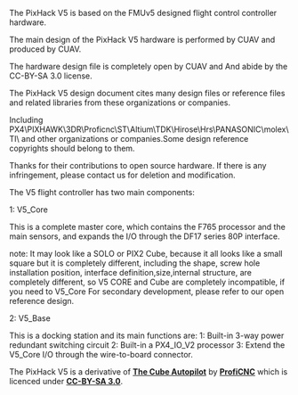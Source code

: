 The PixHack V5 is based on the FMUv5 designed flight control controller hardware.

The main design of the PixHack V5 hardware is performed by CUAV and produced by CUAV.

The hardware design file is completely open by CUAV and And abide by the CC-BY-SA 3.0 license.

The PixHack V5 design document cites many design files or reference files and related libraries from these organizations or companies.

Including PX4\PIXHAWK\3DR\Proficnc\ST\Altium\TDK\Hirose\Hrs\PANASONIC\molex\TI\  and other organizations or companies.Some design reference copyrights should belong to them.

Thanks for their contributions to open source hardware. If there is any infringement, please contact us for deletion and modification.

The V5 flight controller has two main components:

1: V5_Core

This is a complete master core, which contains the F765 processor and the main sensors, and expands the I/O through the DF17 series 80P interface.

note: It may look like a SOLO or PIX2 Cube, because it all looks like a small square but it is completely different, including the shape, screw hole installation position, interface definition,size,internal structure, are completely different, so V5 CORE and Cube are completely incompatible, if you need to V5_Core For secondary development, please refer to our open reference design.

2: V5_Base

This is a docking station and its main functions are:
1: Built-in 3-way power redundant switching circuit
2: Built-in a PX4_IO_V2 processor
3: Extend the V5_Core I/O through the wire-to-board connector.

The PixHack V5 is a derivative of [**The Cube Autopilot**](https://github.com/proficnc/The-Cube) by [**ProfiCNC**](http://www.proficnc.com/) which is licenced under [**CC-BY-SA 3.0**](http://creativecommons.org/licenses/by-sa/3.0/).
